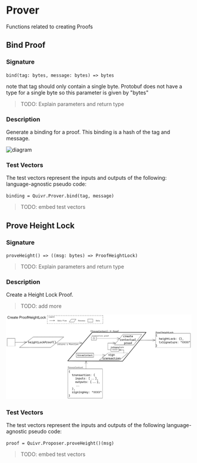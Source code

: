 # Prover

Functions related to creating Proofs

## Bind Proof

### Signature

` bind(tag: bytes, message: bytes) => bytes `

note that tag should only contain a single byte. Protobuf does not have a type for a single byte so this parameter is given by "bytes" 

> TODO: Explain parameters and return type

### Description

Generate a binding for a proof. This binding is a hash of the tag and message.

![diagram](....)

### Test Vectors

The test vectors represent the inputs and outputs of the following: language-agnostic pseudo code:

` binding = Quivr.Prover.bind(tag, message) `

> TODO: embed test vectors

## Prove Height Lock

### Signature

` proveHeight() => ((msg: bytes) => ProofHeightLock) `

> TODO: Explain parameters and return type

### Description

Create a Height Lock Proof.

> TODO: add more

![diagram](./assets/Prover_proveHeight.png)

### Test Vectors

The test vectors represent the inputs and outputs of the following language-agnostic pseudo code:

` proof = Quivr.Proposer.proveHeight()(msg) `

> TODO: embed test vectors